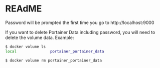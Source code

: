 # REAdME

Password will be prompted the first time you go to http://localhost:9000

If you want to delete Portainer Data including password, you will need to delete the volume data.   Example:

```sh
$ docker volume ls
local               portainer_portainer_data

$ docker volume rm portainer_portainer_data
```